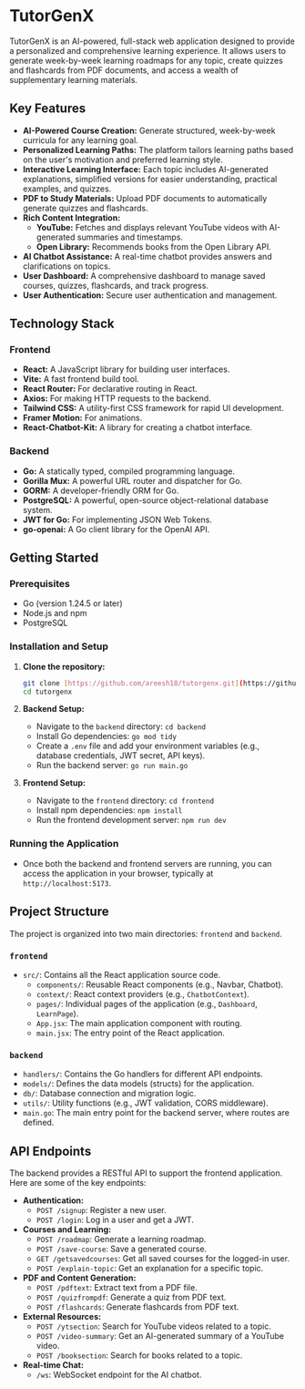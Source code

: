 # TutorGenX

TutorGenX is an AI-powered, full-stack web application designed to provide a personalized and comprehensive learning experience. It allows users to generate week-by-week learning roadmaps for any topic, create quizzes and flashcards from PDF documents, and access a wealth of supplementary learning materials.

## Key Features

* **AI-Powered Course Creation:** Generate structured, week-by-week curricula for any learning goal.
* **Personalized Learning Paths:** The platform tailors learning paths based on the user's motivation and preferred learning style.
* **Interactive Learning Interface:** Each topic includes AI-generated explanations, simplified versions for easier understanding, practical examples, and quizzes.
* **PDF to Study Materials:** Upload PDF documents to automatically generate quizzes and flashcards.
* **Rich Content Integration:**
    * **YouTube:** Fetches and displays relevant YouTube videos with AI-generated summaries and timestamps.
    * **Open Library:** Recommends books from the Open Library API.
* **AI Chatbot Assistance:** A real-time chatbot provides answers and clarifications on topics.
* **User Dashboard:** A comprehensive dashboard to manage saved courses, quizzes, flashcards, and track progress.
* **User Authentication:** Secure user authentication and management.

## Technology Stack

### Frontend

* **React:** A JavaScript library for building user interfaces.
* **Vite:** A fast frontend build tool.
* **React Router:** For declarative routing in React.
* **Axios:** For making HTTP requests to the backend.
* **Tailwind CSS:** A utility-first CSS framework for rapid UI development.
* **Framer Motion:** For animations.
* **React-Chatbot-Kit:** A library for creating a chatbot interface.

### Backend

* **Go:** A statically typed, compiled programming language.
* **Gorilla Mux:** A powerful URL router and dispatcher for Go.
* **GORM:** A developer-friendly ORM for Go.
* **PostgreSQL:** A powerful, open-source object-relational database system.
* **JWT for Go:** For implementing JSON Web Tokens.
* **go-openai:** A Go client library for the OpenAI API.

## Getting Started

### Prerequisites

* Go (version 1.24.5 or later)
* Node.js and npm
* PostgreSQL

### Installation and Setup

1.  **Clone the repository:**
    ```bash
    git clone [https://github.com/areesh18/tutorgenx.git](https://github.com/areesh18/tutorgenx.git)
    cd tutorgenx
    ```

2.  **Backend Setup:**
    * Navigate to the `backend` directory: `cd backend`
    * Install Go dependencies: `go mod tidy`
    * Create a `.env` file and add your environment variables (e.g., database credentials, JWT secret, API keys).
    * Run the backend server: `go run main.go`

3.  **Frontend Setup:**
    * Navigate to the `frontend` directory: `cd frontend`
    * Install npm dependencies: `npm install`
    * Run the frontend development server: `npm run dev`

### Running the Application

* Once both the backend and frontend servers are running, you can access the application in your browser, typically at `http://localhost:5173`.

## Project Structure

The project is organized into two main directories: `frontend` and `backend`.

### `frontend`

* `src/`: Contains all the React application source code.
    * `components/`: Reusable React components (e.g., Navbar, Chatbot).
    * `context/`: React context providers (e.g., `ChatbotContext`).
    * `pages/`: Individual pages of the application (e.g., `Dashboard`, `LearnPage`).
    * `App.jsx`: The main application component with routing.
    * `main.jsx`: The entry point of the React application.

### `backend`

* `handlers/`: Contains the Go handlers for different API endpoints.
* `models/`: Defines the data models (structs) for the application.
* `db/`: Database connection and migration logic.
* `utils/`: Utility functions (e.g., JWT validation, CORS middleware).
* `main.go`: The main entry point for the backend server, where routes are defined.

## API Endpoints

The backend provides a RESTful API to support the frontend application. Here are some of the key endpoints:

* **Authentication:**
    * `POST /signup`: Register a new user.
    * `POST /login`: Log in a user and get a JWT.
* **Courses and Learning:**
    * `POST /roadmap`: Generate a learning roadmap.
    * `POST /save-course`: Save a generated course.
    * `GET /getsavedcourses`: Get all saved courses for the logged-in user.
    * `POST /explain-topic`: Get an explanation for a specific topic.
* **PDF and Content Generation:**
    * `POST /pdftext`: Extract text from a PDF file.
    * `POST /quizfrompdf`: Generate a quiz from PDF text.
    * `POST /flashcards`: Generate flashcards from PDF text.
* **External Resources:**
    * `POST /ytsection`: Search for YouTube videos related to a topic.
    * `POST /video-summary`: Get an AI-generated summary of a YouTube video.
    * `POST /booksection`: Search for books related to a topic.
* **Real-time Chat:**
    * `/ws`: WebSocket endpoint for the AI chatbot.
